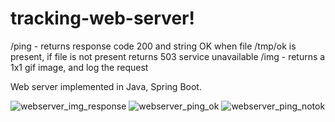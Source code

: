 # tracking-web-server!

/ping - returns response code 200 and string OK when file /tmp/ok is present, if file is not present returns 503 service unavailable
/img - returns a 1x1 gif image, and log the request

Web server implemented in Java, Spring Boot.

![webserver_img_response](https://user-images.githubusercontent.com/7190740/152264045-aeccbef6-ea62-44bd-b315-d11abca0cecc.JPG)
![webserver_ping_ok](https://user-images.githubusercontent.com/7190740/152264277-f25a3950-5e6d-4c4a-ae0b-924f5216bd83.JPG)
![webserver_ping_notok](https://user-images.githubusercontent.com/7190740/152264283-2c7438ee-03b7-4070-a4f3-08b9e8795945.JPG)
